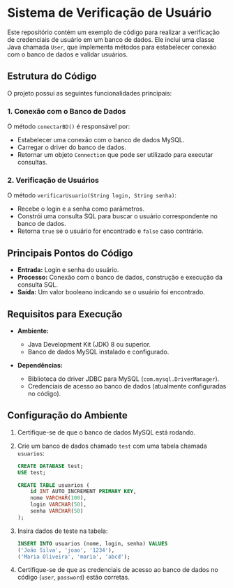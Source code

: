 # Sistema de Verificação de Usuário

Este repositório contém um exemplo de código para realizar a verificação de credenciais de usuário em um banco de dados. Ele inclui uma classe Java chamada `User`, que implementa métodos para estabelecer conexão com o banco de dados e validar usuários.

## Estrutura do Código

O projeto possui as seguintes funcionalidades principais:

### 1. **Conexão com o Banco de Dados**
O método `conectarBD()` é responsável por:
- Estabelecer uma conexão com o banco de dados MySQL.
- Carregar o driver do banco de dados.
- Retornar um objeto `Connection` que pode ser utilizado para executar consultas.

### 2. **Verificação de Usuários**
O método `verificarUsuario(String login, String senha)`:
- Recebe o login e a senha como parâmetros.
- Constrói uma consulta SQL para buscar o usuário correspondente no banco de dados.
- Retorna `true` se o usuário for encontrado e `false` caso contrário.

## Principais Pontos do Código

- **Entrada:** Login e senha do usuário.
- **Processo:** Conexão com o banco de dados, construção e execução da consulta SQL.
- **Saída:** Um valor booleano indicando se o usuário foi encontrado.

## Requisitos para Execução

- **Ambiente:** 
  - Java Development Kit (JDK) 8 ou superior.
  - Banco de dados MySQL instalado e configurado.
  
- **Dependências:**
  - Biblioteca do driver JDBC para MySQL (`com.mysql.DriverManager`).
  - Credenciais de acesso ao banco de dados (atualmente configuradas no código).

## Configuração do Ambiente

1. Certifique-se de que o banco de dados MySQL está rodando.
2. Crie um banco de dados chamado `test` com uma tabela chamada `usuarios`:
    ```sql
    CREATE DATABASE test;
    USE test;

    CREATE TABLE usuarios (
        id INT AUTO_INCREMENT PRIMARY KEY,
        nome VARCHAR(100),
        login VARCHAR(50),
        senha VARCHAR(50)
    );
    ```
3. Insira dados de teste na tabela:
    ```sql
    INSERT INTO usuarios (nome, login, senha) VALUES
    ('João Silva', 'joao', '1234'),
    ('Maria Oliveira', 'maria', 'abcd');
    ```

4. Certifique-se de que as credenciais de acesso ao banco de dados no código (`user`, `password`) estão corretas.
